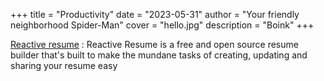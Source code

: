 +++
title = "Productivity"
date = "2023-05-31"
author = "Your friendly neighborhood Spider-Man"
cover = "hello.jpg"
description = "Boink" 
+++

[Reactive resume](https://rxresu.me/) : Reactive Resume is a free and open source resume builder that's built to make the mundane tasks of creating, updating and sharing your resume easy

